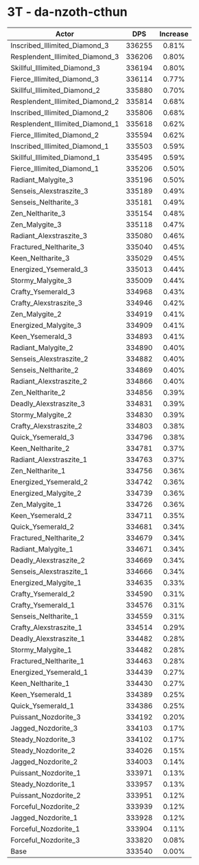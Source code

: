 # 3T - da-nzoth-cthun
| Actor | DPS | Increase |
|---|:---:|:---:|
|Inscribed_Illimited_Diamond_3|336255|0.81%|
|Resplendent_Illimited_Diamond_3|336206|0.80%|
|Skillful_Illimited_Diamond_3|336194|0.80%|
|Fierce_Illimited_Diamond_3|336114|0.77%|
|Skillful_Illimited_Diamond_2|335880|0.70%|
|Resplendent_Illimited_Diamond_2|335814|0.68%|
|Inscribed_Illimited_Diamond_2|335806|0.68%|
|Resplendent_Illimited_Diamond_1|335618|0.62%|
|Fierce_Illimited_Diamond_2|335594|0.62%|
|Inscribed_Illimited_Diamond_1|335503|0.59%|
|Skillful_Illimited_Diamond_1|335495|0.59%|
|Fierce_Illimited_Diamond_1|335206|0.50%|
|Radiant_Malygite_3|335196|0.50%|
|Senseis_Alexstraszite_3|335189|0.49%|
|Senseis_Neltharite_3|335181|0.49%|
|Zen_Neltharite_3|335154|0.48%|
|Zen_Malygite_3|335118|0.47%|
|Radiant_Alexstraszite_3|335080|0.46%|
|Fractured_Neltharite_3|335040|0.45%|
|Keen_Neltharite_3|335029|0.45%|
|Energized_Ysemerald_3|335013|0.44%|
|Stormy_Malygite_3|335009|0.44%|
|Crafty_Ysemerald_3|334968|0.43%|
|Crafty_Alexstraszite_3|334946|0.42%|
|Zen_Malygite_2|334919|0.41%|
|Energized_Malygite_3|334909|0.41%|
|Keen_Ysemerald_3|334893|0.41%|
|Radiant_Malygite_2|334890|0.40%|
|Senseis_Alexstraszite_2|334882|0.40%|
|Senseis_Neltharite_2|334869|0.40%|
|Radiant_Alexstraszite_2|334866|0.40%|
|Zen_Neltharite_2|334856|0.39%|
|Deadly_Alexstraszite_3|334831|0.39%|
|Stormy_Malygite_2|334830|0.39%|
|Crafty_Alexstraszite_2|334803|0.38%|
|Quick_Ysemerald_3|334796|0.38%|
|Keen_Neltharite_2|334781|0.37%|
|Radiant_Alexstraszite_1|334763|0.37%|
|Zen_Neltharite_1|334756|0.36%|
|Energized_Ysemerald_2|334742|0.36%|
|Energized_Malygite_2|334739|0.36%|
|Zen_Malygite_1|334726|0.36%|
|Keen_Ysemerald_2|334711|0.35%|
|Quick_Ysemerald_2|334681|0.34%|
|Fractured_Neltharite_2|334679|0.34%|
|Radiant_Malygite_1|334671|0.34%|
|Deadly_Alexstraszite_2|334669|0.34%|
|Senseis_Alexstraszite_1|334666|0.34%|
|Energized_Malygite_1|334635|0.33%|
|Crafty_Ysemerald_2|334590|0.31%|
|Crafty_Ysemerald_1|334576|0.31%|
|Senseis_Neltharite_1|334559|0.31%|
|Crafty_Alexstraszite_1|334514|0.29%|
|Deadly_Alexstraszite_1|334482|0.28%|
|Stormy_Malygite_1|334482|0.28%|
|Fractured_Neltharite_1|334463|0.28%|
|Energized_Ysemerald_1|334439|0.27%|
|Keen_Neltharite_1|334430|0.27%|
|Keen_Ysemerald_1|334389|0.25%|
|Quick_Ysemerald_1|334386|0.25%|
|Puissant_Nozdorite_3|334192|0.20%|
|Jagged_Nozdorite_3|334103|0.17%|
|Steady_Nozdorite_3|334102|0.17%|
|Steady_Nozdorite_2|334026|0.15%|
|Jagged_Nozdorite_2|334003|0.14%|
|Puissant_Nozdorite_1|333971|0.13%|
|Steady_Nozdorite_1|333957|0.13%|
|Puissant_Nozdorite_2|333951|0.12%|
|Forceful_Nozdorite_2|333939|0.12%|
|Jagged_Nozdorite_1|333928|0.12%|
|Forceful_Nozdorite_1|333904|0.11%|
|Forceful_Nozdorite_3|333820|0.08%|
|Base|333540|0.00%|

